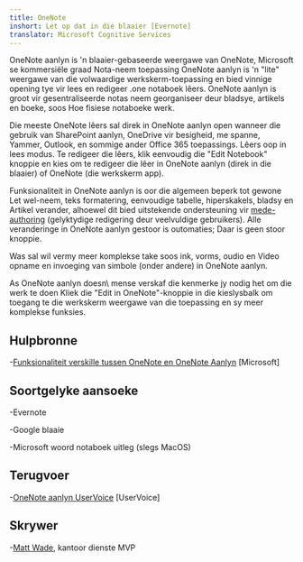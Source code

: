 ```yaml
---
title: OneNote
inshort: Let op dat in die blaaier [Evernote]
translator: Microsoft Cognitive Services
---
```


OneNote aanlyn is 'n blaaier-gebaseerde weergawe van OneNote, Microsoft se
kommersiële graad Nota-neem toepassing OneNote aanlyn is 'n \"lite\" weergawe
van die volwaardige werkskerm-toepassing en bied vinnige opening tye vir
lees en redigeer .one notaboek lêers. OneNote aanlyn is groot vir
gesentraliseerde notas neem georganiseer deur bladsye, artikels en boeke, soos
Hoe fisiese notaboeke werk.

Die meeste OneNote lêers sal direk in OneNote aanlyn open wanneer die gebruik van
SharePoint aanlyn, OneDrive vir besigheid, me spanne, Yammer, Outlook, en
sommige ander Office 365 toepassings. Lêers oop in lees modus. Te redigeer die
lêers, klik eenvoudig die \"Edit Notebook\" knoppie en kies om te redigeer die
lêer in OneNote aanlyn (direk in die blaaier) of OneNote (die werkskerm
app).

Funksionaliteit in OneNote aanlyn is oor die algemeen beperk tot gewone
Let wel-neem, teks formatering, eenvoudige tabelle, hiperskakels, bladsy en
Artikel verander, alhoewel dit bied uitstekende ondersteuning vir
[mede-authoring](http://icsh.pt/CoAuthoring) (gelyktydige redigering deur
veelvuldige gebruikers). Alle veranderinge in OneNote aanlyn gestoor is
outomaties; Daar is geen stoor knoppie.

Was sal wil vermy meer komplekse take soos ink, vorms, oudio en
Video opname en invoeging van simbole (onder andere) in OneNote aanlyn.

As OneNote aanlyn doesn\ mense verskaf die kenmerke jy nodig het om die werk te doen
Kliek die \"Edit in OneNote\"-knoppie in die kieslysbalk om toegang te
die werkskerm weergawe van die toepassing en sy meer komplekse funksies.

Hulpbronne
---------

-[Funksionaliteit verskille tussen OneNote en OneNote
    Aanlyn](https://support.office.com/en-us/article/Differences-between-using-a-notebook-in-the-browser-and-in-OneNote-a3d1fc13-ac74-456b-b391-b633a62aa83f)
    \[Microsoft\]

Soortgelyke aansoeke
--------------------

-Evernote

-Google blaaie

-Microsoft woord notaboek uitleg (slegs MacOS)

Terugvoer
---------

-[OneNote aanlyn UserVoice](https://onenote.uservoice.com/forums/327183-onenote-online)
    \[UserVoice\]

Skrywer
---------

-[Matt Wade](https://www.linkedin.com/in/thatmattwade/), kantoor dienste MVP


